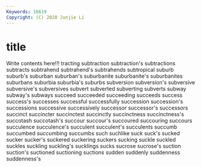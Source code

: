 ```yaml
---
Keywords: 16619
Copyright: (C) 2020 Junjie Li
---
```


# title

Write contents here!!!
tracting
subtraction 
subtraction's 
subtractions 
subtracts 
subtrahend 
subtrahend's 
subtrahends 
subtropical 
suburb 
suburb's
suburban 
suburban's 
suburbanite 
suburbanite's 
suburbanites 
suburbans 
suburbia 
suburbia's 
suburbs 
subversion
subversion's 
subversive 
subversive's 
subversives 
subvert 
subverted 
subverting 
subverts 
subway 
subway's
subways 
succeed 
succeeded 
succeeding 
succeeds 
success 
success's 
successes 
successful 
successfully
succession 
succession's 
successions 
successive 
successively 
successor 
successor's 
successors 
succinct 
succincter
succinctest 
succinctly 
succinctness 
succinctness's 
succotash 
succotash's 
succour 
succour's 
succoured 
succouring
succours 
succulence 
succulence's 
succulent 
succulent's 
succulents 
succumb 
succumbed 
succumbing 
succumbs
such 
suchlike 
suck 
suck's 
sucked 
sucker 
sucker's 
suckered 
suckering 
suckers
sucking 
suckle 
suckled 
suckles 
suckling 
suckling's 
sucklings 
sucks 
sucrose 
sucrose's
suction 
suction's 
suctioned 
suctioning 
suctions 
sudden 
suddenly 
suddenness 
suddenness's 
